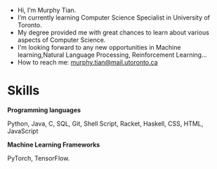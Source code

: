 - Hi, I’m Murphy Tian.
- I’m currently learning Computer Science Specialist in University of Toronto. 
- My degree provided me with great chances to learn about various aspects of Computer Science.
- I'm looking forward to any new opportunities in Machine learning,Natural Language Processing, Reinforcement Learning...
- How to reach me: murphy.tian@mail.utoronto.ca

# Skills
**Programming languages**

Python, Java, C, SQL, Git, Shell Script, Racket, Haskell, CSS, HTML, JavaScript

**Machine Learning Frameworks**

PyTorch, TensorFlow.
